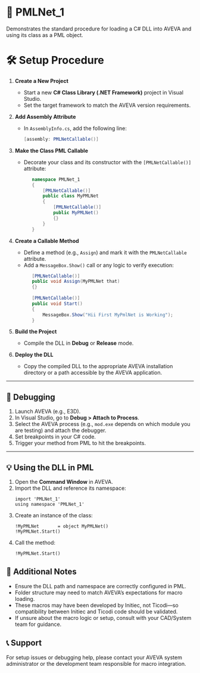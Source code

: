 # 🔹 PMLNet_1

Demonstrates the standard procedure for loading a C# DLL into AVEVA and using its class as a PML object.

# 🛠️ Setup Procedure

1. **Create a New Project**
   - Start a new **C# Class Library (.NET Framework)** project in Visual Studio.
   - Set the target framework to match the AVEVA version requirements.

2. **Add Assembly Attribute**
   - In `AssemblyInfo.cs`, add the following line:
     ```csharp
     [assembly: PMLNetCallable()]
     ```

3. **Make the Class PML Callable**
   - Decorate your class and its constructor with the `[PMLNetCallable()]` attribute:
     ```csharp
        namespace PMLNet_1
        {
            [PMLNetCallable()]
            public class MyPMLNet
            {
                [PMLNetCallable()]
                public MyPMLNet()
                {}
            }
        }
     ```

4. **Create a Callable Method**
   - Define a method (e.g., `Assign`) and mark it with the `PMLNetCallable` attribute.
   - Add a `MessageBox.Show()` call or any logic to verify execution:
     ```csharp
        [PMLNetCallable()]
        public void Assign(MyPMLNet that)
        {}
        
        [PMLNetCallable()]
        public void Start()
        {
            MessageBox.Show("Hii First MyPmlNet is Working");
        }
     ```

5. **Build the Project**
   - Compile the DLL in **Debug** or **Release** mode.

6. **Deploy the DLL**
   - Copy the compiled DLL to the appropriate AVEVA installation directory or a path accessible by the AVEVA application.

---

## 🧪 Debugging

1. Launch AVEVA (e.g., E3D).
2. In Visual Studio, go to **Debug > Attach to Process**.
3. Select the AVEVA process (e.g., `mod.exe` depends on which module you are testing) and attach the debugger.
4. Set breakpoints in your C# code.
5. Trigger your method from PML to hit the breakpoints.

---

## 💡 Using the DLL in PML

1. Open the **Command Window** in AVEVA.
2. Import the DLL and reference its namespace:
    ```pml
    import 'PMLNet_1'
    using namespace 'PMLNet_1'
    ```
3. Create an instance of the class:
    ```pml
    !MyPMLNet		= object MyPMLNet()
    !MyPMLNet.Start()
    ```
4. Call the method:
    ```pml
    !MyPMLNet.Start()
    ```

## 📁 Additional Notes

- Ensure the DLL path and namespace are correctly configured in PML.
- Folder structure may need to match AVEVA’s expectations for macro loading.
- These macros may have been developed by Initiec, not Ticodi—so compatibility between Initiec and Ticodi code should be validated.
- If unsure about the macro logic or setup, consult with your CAD/System team for guidance.

## 📞 Support
For setup issues or debugging help, please contact your AVEVA system administrator or the development team responsible for macro integration.